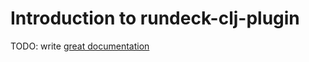 # Introduction to rundeck-clj-plugin

TODO: write [great documentation](http://jacobian.org/writing/what-to-write/)
